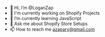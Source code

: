 - 👋 Hi, I’m @LoganZap
- 🚀 I'm currently working on Shopify Projects
- 🌱 I’m currently learning JavaScript
- 💬 Ask me about Shopify Store Setups
- 📫 How to reach me azapary@gmail.com
